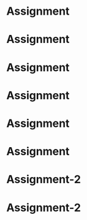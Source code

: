 # Assignment
# Assignment
# Assignment
# Assignment
# Assignment
# Assignment
# Assignment-2
# Assignment-2
